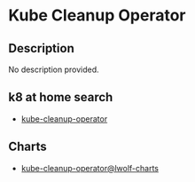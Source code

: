 # Kube Cleanup Operator

## Description

No description provided.

## k8 at home search

- [kube-cleanup-operator](https://nanne.dev/k8s-at-home-search/#/kube-cleanup-operator)

## Charts

- [kube-cleanup-operator@lwolf-charts](https://charts.lwolf.org/)
